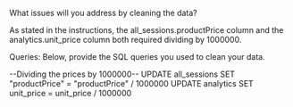 What issues will you address by cleaning the data?

As stated in the instructions, the all_sessions.productPrice column and the analytics.unit_price column both required dividing by 1000000.




Queries:
Below, provide the SQL queries you used to clean your data.

--Dividing the prices by 1000000--
    UPDATE all_sessions
    SET "productPrice" = "productPrice" / 1000000
    UPDATE analytics
    SET unit_price = unit_price / 1000000
